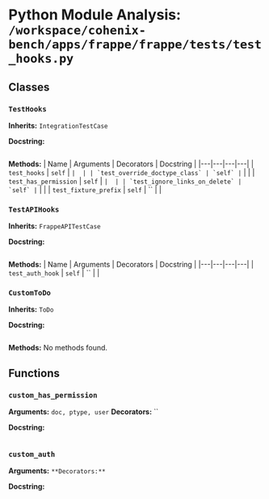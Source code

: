# Python Module Analysis: `/workspace/cohenix-bench/apps/frappe/frappe/tests/test_hooks.py`

## Classes

### `TestHooks`
**Inherits:** `IntegrationTestCase`


**Docstring:**
```

```

**Methods:**
| Name | Arguments | Decorators | Docstring |
|---|---|---|---|
| `test_hooks` | `self` | `` |  |
| `test_override_doctype_class` | `self` | `` |  |
| `test_has_permission` | `self` | `` |  |
| `test_ignore_links_on_delete` | `self` | `` |  |
| `test_fixture_prefix` | `self` | `` |  |


### `TestAPIHooks`
**Inherits:** `FrappeAPITestCase`


**Docstring:**
```

```

**Methods:**
| Name | Arguments | Decorators | Docstring |
|---|---|---|---|
| `test_auth_hook` | `self` | `` |  |


### `CustomToDo`
**Inherits:** `ToDo`


**Docstring:**
```

```

**Methods:**
No methods found.




## Functions

### `custom_has_permission`
**Arguments:** `doc, ptype, user`
**Decorators:** ``

**Docstring:**
```

```
### `custom_auth`
**Arguments:** ``
**Decorators:** ``

**Docstring:**
```

```

